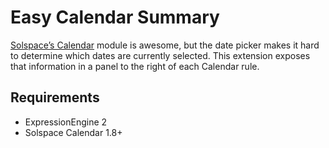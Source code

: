 Easy Calendar Summary
=====================

[Solspace’s Calendar](http://www.solspace.com/software/detail/calendar/) module is awesome, but the date picker makes it
hard to determine which dates are currently selected. This extension
exposes that information in a panel to the right of each Calendar rule.

Requirements
------------

* ExpressionEngine 2
* Solspace Calendar 1.8+